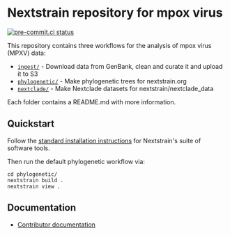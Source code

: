 # Nextstrain repository for mpox virus

[![pre-commit.ci status](https://results.pre-commit.ci/badge/github/nextstrain/mpox/master.svg)](https://results.pre-commit.ci/latest/github/nextstrain/mpox/master)

This repository contains three workflows for the analysis of mpox virus (MPXV) data:

- [`ingest/`](./ingest) - Download data from GenBank, clean and curate it and upload it to S3
- [`phylogenetic/`](./phylogenetic) - Make phylogenetic trees for nextstrain.org
- [`nextclade/`](./nextclade) - Make Nextclade datasets for nextstrain/nextclade_data

Each folder contains a README.md with more information.

## Quickstart

Follow the [standard installation instructions](https://docs.nextstrain.org/page/install.html) for Nextstrain's suite of software tools.

Then run the default phylogenetic workflow via:
```
cd phylogenetic/
nextstrain build .
nextstrain view .
```

## Documentation

- [Contributor documentation](./CONTRIBUTING.md)
